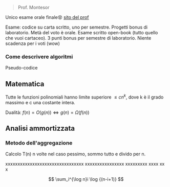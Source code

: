 > Prof. Montesor

Unico esame orale finale😵
[sito del prof](https://cricca.disi.unitn.it/montresor/teaching/asd/)

Esame: codice su carta scritto, uno per semestre. Progetti bonus di laboratorio. Metà del voto è orale.
Esame scritto open-book (tutto quello che vuoi cartaceo).
3 punti bonus per semestre di laboratorio.
Niente scadenza per i voti (wow)

### Come descrivere algoritmi
Pseudo-codice

## Matematica

Tutte le funzioni polinomiali hanno limite superiore $\le cn^k$, dove k è il grado massimo e c una costante intera. 

Dualità: $f(n)=O(g(n))\iff g(n)=\Omega(f(n))$

## Analisi ammortizzata
### Metodo dell'aggregazione
Calcolo T(n) n volte nel caso pessimo, sommo tutto e divido per n.

xxxxxxxxxxxxxxxxxxxxxxxxxxxxxxxx
xxxxxxxxxxxxxxxx
xxxxxxxxx
xxxx
xx
x

$$
\sum_i^{\log n}i \log {(n-i+1)}
$$